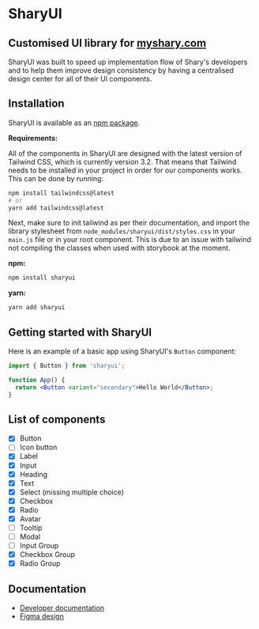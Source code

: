 # SharyUI

## Customised UI library for [myshary.com](https://myshary.com/feed)

SharyUI was built to speed up implementation flow of Shary's developers and to help them improve design consistency by having a centralised design center for all of their UI components.

## Installation

SharyUI is available as an [npm package](https://www.npmjs.com/package/sharyui).

**Requirements:**

All of the components in SharyUI are designed with the latest version of Tailwind CSS, which is currently version 3.2. That means that Tailwind needs to be installed in your project in order for our components works. This can be done by running:

```sh
npm install tailwindcss@latest
# or
yarn add tailwindcss@latest
```

Next, make sure to init tailwind as per their documentation, and import the library stylesheet from `node_modules/sharyui/dist/styles.css` in your `main.js` file or in your root component. This is due to an issue with tailwind not compiling the classes when used with storybook at the moment.

**npm:**

```sh
npm install sharyui
```

**yarn:**

```sh
yarn add sharyui
```

## Getting started with SharyUI

Here is an example of a basic app using SharyUI's `Button` component:

```jsx
import { Button } from 'sharyui';

function App() {
  return <Button variant="secondary">Hello World</Button>;
}
```

## List of components

- [x] Button
- [ ] Icon button
- [x] Label
- [x] Input
- [x] Heading
- [x] Text
- [x] Select (missing multiple choice)
- [x] Checkbox
- [x] Radio
- [x] Avatar
- [ ] Tooltip
- [ ] Modal
- [ ] Input Group
- [x] Checkbox Group
- [x] Radio Group

## Documentation

- [Developer documentation](https://shary-ui.vercel.app)
- [Figma design](https://placeholder.com)
